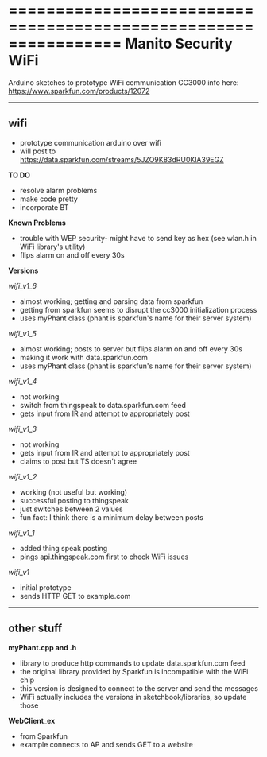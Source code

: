 ================================================================
Manito Security WiFi
================================================================

Arduino sketches to prototype WiFi communication
CC3000 info here: https://www.sparkfun.com/products/12072

----------------------------------------------------------------------------

**wifi** 
----------------------------------------------------------------------------
  * prototype communication arduino over wifi
  * will post to https://data.sparkfun.com/streams/5JZO9K83dRU0KlA39EGZ

  **TO DO**
  * resolve alarm problems
  * make code pretty
  * incorporate BT

  **Known Problems**
  * trouble with WEP security- might have to send key as hex (see wlan.h in WiFi library's utility)
  * flips alarm on and off every 30s

  **Versions**

  *wifi_v1_6*
   * almost working; getting and parsing data from sparkfun
   * getting from sparkfun seems to disrupt the cc3000 initialization process
   * uses myPhant class (phant is sparkfun's name for their server system)

  *wifi_v1_5*
   * almost working; posts to server but flips alarm on and off every 30s
   * making it work with data.sparkfun.com
   * uses myPhant class (phant is sparkfun's name for their server system)

  *wifi_v1_4*
   * not working
   * switch from thingspeak to data.sparkfun.com feed
   * gets input from IR and attempt to appropriately post

  *wifi_v1_3*
   * not working
   * gets input from IR and attempt to appropriately post
   * claims to post but TS doesn't agree

  *wifi_v1_2*
   * working (not useful but working)
   * successful posting to thingspeak
   * just switches between 2 values
   * fun fact: I think there is a minimum delay between posts

  *wifi_v1_1*
   * added thing speak posting
   * pings api.thingspeak.com first to check WiFi issues

  *wifi_v1*
   * initial prototype
   * sends HTTP GET to example.com

----------------------------------------------------------------------------

**other stuff**
----------------------------------------------------------------------------
**myPhant.cpp and .h**
 * library to produce http commands to update data.sparkfun.com feed
 * the original library provided by Sparkfun is incompatible with the WiFi chip
 * this version is designed to connect to the server and send the messages
 * WiFi actually includes the versions in sketchbook/libraries, so update those

**WebClient_ex**
 * from Sparkfun
 * example connects to AP and sends GET to a website


